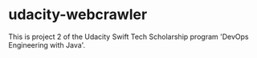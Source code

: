 # udacity-webcrawler

This is project 2 of the Udacity Swift Tech Scholarship program 'DevOps Engineering with Java'.
